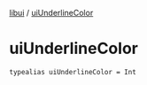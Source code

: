 [libui](index.md) / [uiUnderlineColor](./ui-underline-color.md)

# uiUnderlineColor

`typealias uiUnderlineColor = Int`